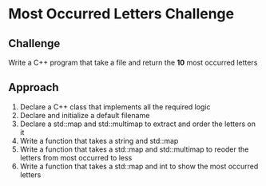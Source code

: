 # Most Occurred Letters Challenge

## Challenge

Write a C++ program that take a file and return the **10** most occurred letters

## Approach

1. Declare a C++ class that implements all the required logic
2. Declare and initialize a default filename
3. Declare a std::map and std::multimap to extract and order the letters on it
4. Write a function that takes a string and std::map
5. Write a function that takes a std::map and std::multimap to reoder the letters from most occurred to less
6. Write a function that takes a std::map and int to show the most occurred letters